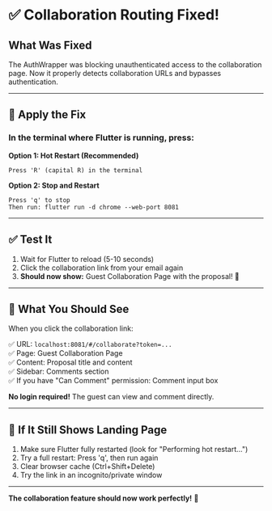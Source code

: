 # ✅ Collaboration Routing Fixed!

## What Was Fixed

The AuthWrapper was blocking unauthenticated access to the collaboration page. Now it properly detects collaboration URLs and bypasses authentication.

---

## 🔄 Apply the Fix

### In the terminal where Flutter is running, press:

**Option 1: Hot Restart (Recommended)**
```
Press 'R' (capital R) in the terminal
```

**Option 2: Stop and Restart**
```
Press 'q' to stop
Then run: flutter run -d chrome --web-port 8081
```

---

## ✅ Test It

1. Wait for Flutter to reload (5-10 seconds)
2. Click the collaboration link from your email again
3. **Should now show:** Guest Collaboration Page with the proposal! 🎉

---

## 🎯 What You Should See

When you click the collaboration link:

✅ URL: `localhost:8081/#/collaborate?token=...`  
✅ Page: Guest Collaboration Page  
✅ Content: Proposal title and content  
✅ Sidebar: Comments section  
✅ If you have "Can Comment" permission: Comment input box  

**No login required!** The guest can view and comment directly.

---

## 🐛 If It Still Shows Landing Page

1. Make sure Flutter fully restarted (look for "Performing hot restart...")
2. Try a full restart: Press 'q', then run again
3. Clear browser cache (Ctrl+Shift+Delete)
4. Try the link in an incognito/private window

---

**The collaboration feature should now work perfectly!** 🚀

